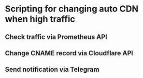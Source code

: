 # Scripting for changing auto CDN when high traffic

## Check traffic via Prometheus API

## Change CNAME record via Cloudflare API

## Send notification via Telegram
